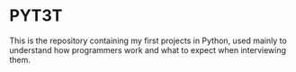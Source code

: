 # PYT3T
This is the repository containing my first projects in Python, used mainly to understand how programmers work and what to expect when interviewing them.

